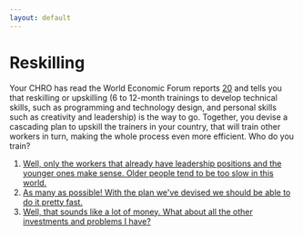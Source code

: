 ```yaml
---
layout: default
---
```


# Reskilling

Your CHRO has read the World Economic Forum reports [20](https://sararodrig.github.io/workforce-future/references) and tells you that reskilling or upskilling (6 to 12-month trainings to develop technical skills, such as programming and technology design, and personal skills such as creativity and leadership) is the way to go. Together, you devise a cascading plan to upskill the trainers in your country, that will train other workers in turn, making the whole process even more efficient. Who do you train?

1. [Well, only the workers that already have leadership positions and the younger ones make sense. Older people tend to be too slow in this world.](./scenario-11)
2. [As many as possible! With the plan we've devised we should be able to do it pretty fast.](./scenario-13)
3. [Well, that sounds like a lot of money. What about all the other investments and problems I have?](./scenario-14)

